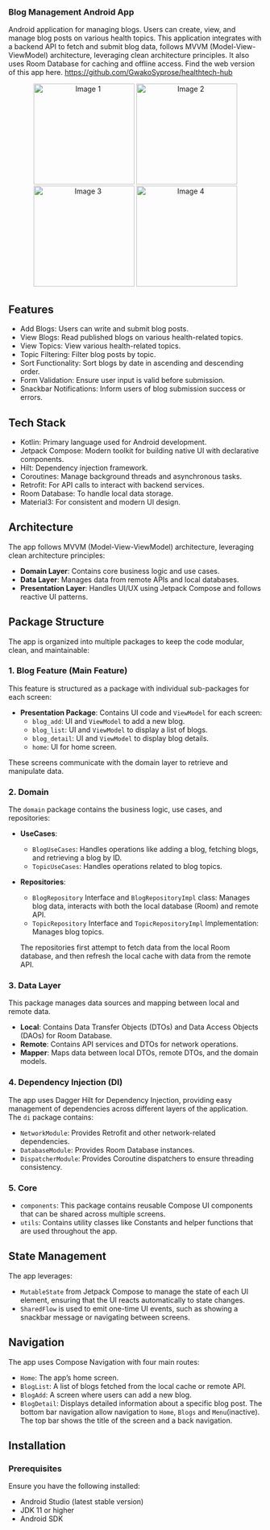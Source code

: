 ### Blog Management Android App
Android application for managing blogs. Users can create, view, and manage blog posts on various health topics.
This application integrates with a backend API to fetch and submit blog data, follows MVVM (Model-View-ViewModel) architecture, leveraging clean architecture principles. It also uses Room Database for caching and offline access.
Find the web version of this app here. https://github.com/GwakoSyprose/healthtech-hub

<p align="center">
  <img src="https://github.com/user-attachments/assets/c8560a14-f846-4f19-bf51-11e7bd4e718b" alt="Image 1" width="200"/>
  <img src="https://github.com/user-attachments/assets/d789c8cc-24d1-4a6a-a6b7-05ed8bd25b87" alt="Image 2" width="200"/>
  <img src="https://github.com/user-attachments/assets/3b9a6ee7-f9b4-4255-a995-256fe88d6ac0" alt="Image 3" width="200"/>
  <img src="https://github.com/user-attachments/assets/69ae583b-28d3-4514-8bf0-05789d891759" alt="Image 4" width="200"/>
</p>


## Features
- Add Blogs: Users can write and submit blog posts.
- View Blogs: Read published blogs on various health-related topics.
- View Topics: View various health-related topics.
- Topic Filtering: Filter blog posts by topic.
- Sort Functionality: Sort blogs by date in ascending and descending order.
- Form Validation: Ensure user input is valid before submission.
- Snackbar Notifications: Inform users of blog submission success or errors.
  
## Tech Stack
- Kotlin: Primary language used for Android development.
- Jetpack Compose: Modern toolkit for building native UI with declarative components.
- Hilt: Dependency injection framework.
- Coroutines: Manage background threads and asynchronous tasks.
- Retrofit: For API calls to interact with backend services.
- Room Database: To handle local data storage.
- Material3: For consistent and modern UI design.

## Architecture
The app follows MVVM (Model-View-ViewModel) architecture, leveraging clean architecture principles:

- **Domain Layer**: Contains core business logic and use cases.
- **Data Layer**: Manages data from remote APIs and local databases.
- **Presentation Layer**:  Handles UI/UX using Jetpack Compose and follows reactive UI patterns.
## Package Structure

The app is organized into multiple packages to keep the code modular, clean, and maintainable:

### 1. **Blog Feature (Main Feature)**

This feature is structured as a package with individual sub-packages for each screen:

- **Presentation Package**: Contains UI code and `ViewModel` for each screen:
  - `blog_add`: UI and `ViewModel` to add a new blog.
  - `blog_list`: UI and `ViewModel` to display a list of blogs.
  - `blog_detail`: UI and `ViewModel` to display blog details.
  - `home`: UI for home screen.
  
These screens communicate with the domain layer to retrieve and manipulate data.

### 2. **Domain**

The `domain` package contains the business logic, use cases, and repositories:

- **UseCases**: 
  - `BlogUseCases`: Handles operations like adding a blog, fetching blogs, and retrieving a blog by ID.
  - `TopicUseCases`: Handles operations related to blog topics.
  
- **Repositories**:
  - `BlogRepository` Interface and `BlogRepositoryImpl` class: Manages blog data, interacts with both the local database (Room) and remote API.
  - `TopicRepository` Interface and `TopicRepositoryImpl` Implementation: Manages blog topics.
  
  The repositories first attempt to fetch data from the local Room database, and then refresh the local cache with data from the remote API.

### 3. **Data Layer**

This package manages data sources and mapping between local and remote data.

- **Local**: Contains Data Transfer Objects (DTOs) and Data Access Objects (DAOs) for Room Database.
- **Remote**: Contains API services and DTOs for network operations.
- **Mapper**: Maps data between local DTOs, remote DTOs, and the domain models.

### 4. **Dependency Injection (DI)**
The app uses Dagger Hilt for Dependency Injection, providing easy management of dependencies across different layers of the application.
The `di` package contains:
- `NetworkModule`: Provides Retrofit and other network-related dependencies.
- `DatabaseModule`: Provides Room Database instances.
- `DispatcherModule`: Provides Coroutine dispatchers to ensure threading consistency.

### 5. **Core**
- `components`: This package contains reusable Compose UI components that can be shared across multiple screens.
- `utils`: Contains utility classes like Constants and helper functions that are used throughout the app.

## State Management
The app leverages:
- `MutableState` from Jetpack Compose to manage the state of each UI element, ensuring that the UI reacts automatically to state changes.
- `SharedFlow` is used to emit one-time UI events, such as showing a snackbar message or navigating between screens.

## Navigation
The app uses Compose Navigation with four main routes:
- `Home`: The app’s home screen.
- `BlogList`: A list of blogs fetched from the local cache or remote API.
- `BlogAdd`: A screen where users can add a new blog.
- `BlogDetail`: Displays detailed information about a specific blog post.
The bottom bar navigation allow navigation to `Home`, `Blogs` and `Menu`(inactive). The top bar shows the title of the screen and a back navigation.

## Installation
### Prerequisites
Ensure you have the following installed:
- Android Studio (latest stable version)
- JDK 11 or higher
- Android SDK



